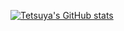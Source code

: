 [![Tetsuya's GitHub stats](https://github-readme-stats.vercel.app/api?username=3110&count_private=true&show_icons=true)](https://github.com/anuraghazra/github-readme-stats)
